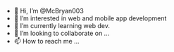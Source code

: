 - 👋 Hi, I’m @McBryan003
- 👀 I’m interested in web and mobile app development
- 🌱 I’m currently learning web dev.
- 💞️ I’m looking to collaborate on ...
- 📫 How to reach me ...

<!---
McBryan003/McBryan003 is a ✨ special ✨ repository because its `README.md` (this file) appears on your GitHub profile.
You can click the Preview link to take a look at your changes.
--->
